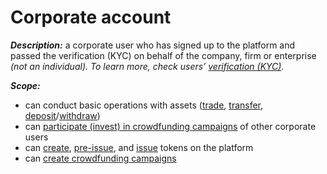 # Corporate account

_**Description:**_ a corporate user who has signed up to the platform and passed the verification \(KYC\) on behalf of the company, firm or enterprise _\(not an individual\). To learn more, check users’_ [_verification \(KYC\)_](../untitled/corporate-account-kyc.md)_._

_**Scope:**_

* can conduct basic operations with assets \([trade](../trade/), [transfer](../wallet/transfer-tokens-between-the-accounts.md), [deposit](../wallet/deposit.md)/[withdraw](../wallet/withdraw.md)\)
* can [participate \(invest\) in crowdfunding campaigns](../invest/invest-in-crowdfunding-campaigns.md) of other corporate users
* can [create](../user-issued-tokens/token-creation.md), [pre-issue](../user-issued-tokens/token-pre-issuance.md), and [issue](../user-issued-tokens/token-issuance.md) tokens on the platform
* can [create crowdfunding campaigns](../crowdfunding-campaigns/crowdfunding-campaign-creation.md)

